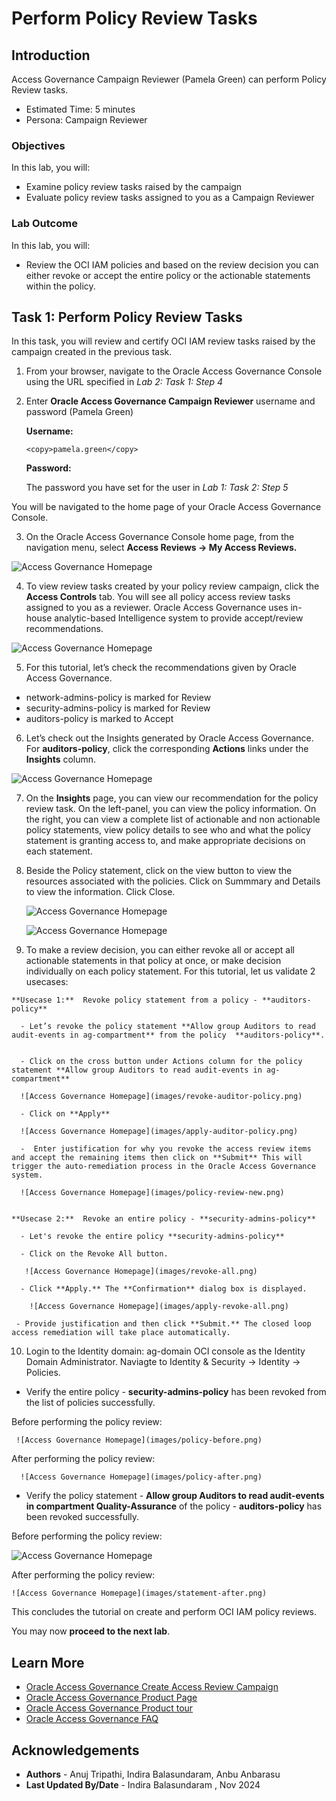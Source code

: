 # Perform Policy Review Tasks

## Introduction

Access Governance Campaign Reviewer (Pamela Green) can perform Policy Review tasks. 

* Estimated Time: 5 minutes
* Persona: Campaign Reviewer

### Objectives

In this lab, you will:

* Examine policy review tasks raised by the campaign
* Evaluate policy review tasks assigned to you as a Campaign Reviewer

### Lab Outcome 

In this lab, you will:

* Review the OCI IAM policies and based on the review decision you can either revoke or accept the entire policy or the actionable statements within the policy. 


## Task 1: Perform Policy Review Tasks

  In this task, you will review and certify OCI IAM review tasks raised by the campaign created in the previous task.


1. From your browser, navigate to the Oracle Access Governance Console using the URL specified in *Lab 2: Task 1: Step 4* 


2. Enter **Oracle Access Governance Campaign Reviewer** username and password (Pamela Green)

    **Username:**
    ```
    <copy>pamela.green</copy>
    ```

    **Password:**
    
    The password you have set for the user in *Lab 1: Task 2: Step 5*


  You will be navigated to the home page of your Oracle Access Governance Console.

  3. On the Oracle Access Governance Console home page, from the navigation menu, select **Access Reviews -> My Access Reviews.** 
 
  ![Access Governance Homepage](images/navigate-access-review.png)

  4. To view review tasks created by your policy review campaign, click the **Access Controls** tab. You will see all policy access review tasks assigned to you as a reviewer. Oracle Access Governance uses in-house analytic-based Intelligence system to provide accept/review recommendations.

  ![Access Governance Homepage](images/view-reviews.png)

  5. For this tutorial, let’s check the recommendations given by Oracle Access Governance. 

   - network-admins-policy is marked for Review
   - security-admins-policy is marked for Review
   - auditors-policy is marked to Accept


  6. Let’s check out the Insights generated by Oracle Access Governance. For **auditors-policy**, click the corresponding **Actions** links under the **Insights** column.

  ![Access Governance Homepage](images/insights-page.png)



  7. On the **Insights** page, you can view our recommendation for the policy review task. On the left-panel, you can view the policy information. On the right, you can view a complete list of actionable and non actionable policy statements, view policy details to see who and what the policy statement is granting access to, and make appropriate decisions on each statement.



  8. Beside the Policy statement, click on the view button to view the resources associated with the policies. Click on Summmary and Details to view the information. Click Close. 

     ![Access Governance Homepage](images/policy-details.png)

     ![Access Governance Homepage](images/statement-details.png)


  9. To make a review decision, you can either revoke all or accept all actionable statements in that policy at once, or make decision individually on each policy statement. For this tutorial, let us validate 2 usecases:

    **Usecase 1:**  Revoke policy statement from a policy - **auditors-policy**

      - Let’s revoke the policy statement **Allow group Auditors to read audit-events in ag-compartment** from the policy  **auditors-policy**. 


      - Click on the cross button under Actions column for the policy statement **Allow group Auditors to read audit-events in ag-compartment**

      ![Access Governance Homepage](images/revoke-auditor-policy.png)

      - Click on **Apply**

      ![Access Governance Homepage](images/apply-auditor-policy.png)

      -  Enter justification for why you revoke the access review items and accept the remaining items then click on **Submit** This will trigger the auto-remediation process in the Oracle Access Governance system.

      ![Access Governance Homepage](images/policy-review-new.png)


    **Usecase 2:**  Revoke an entire policy - **security-admins-policy** 

      - Let's revoke the entire policy **security-admins-policy** 

      - Click on the Revoke All button. 

       ![Access Governance Homepage](images/revoke-all.png)

      - Click **Apply.** The **Confirmation** dialog box is displayed.

        ![Access Governance Homepage](images/apply-revoke-all.png)

     - Provide justification and then click **Submit.** The closed loop access remediation will take place automatically.

   10. Login to the Identity domain: ag-domain OCI console as the Identity Domain Administrator. Naviagte to Identity & Security -> Identity -> Policies.

  * Verify the entire policy - **security-admins-policy** has been revoked from the list of policies successfully. 

   Before performing the policy review:

     ![Access Governance Homepage](images/policy-before.png)

 
   
   After performing the policy review: 

      ![Access Governance Homepage](images/policy-after.png)


  * Verify the policy statement - **Allow group Auditors to read audit-events in compartment Quality-Assurance** of the policy -  **auditors-policy** has been revoked successfully. 

  Before performing the policy review:

   ![Access Governance Homepage](images/statement-before.png)
   

  After performing the policy review: 

    ![Access Governance Homepage](images/statement-after.png)




  This concludes the tutorial on create and perform OCI IAM policy reviews. 


  You may now **proceed to the next lab**. 

## Learn More

* [Oracle Access Governance Create Access Review Campaign](https://docs.oracle.com/en/cloud/paas/access-governance/pdapg/index.html)
* [Oracle Access Governance Product Page](https://www.oracle.com/security/cloud-security/access-governance/)
* [Oracle Access Governance Product tour](https://www.oracle.com/webfolder/s/quicktours/paas/pt-sec-access-governance/index.html)
* [Oracle Access Governance FAQ](https://www.oracle.com/security/cloud-security/access-governance/faq/)

## Acknowledgements
* **Authors** - Anuj Tripathi, Indira Balasundaram, Anbu Anbarasu 
* **Last Updated By/Date** - Indira Balasundaram , Nov 2024
